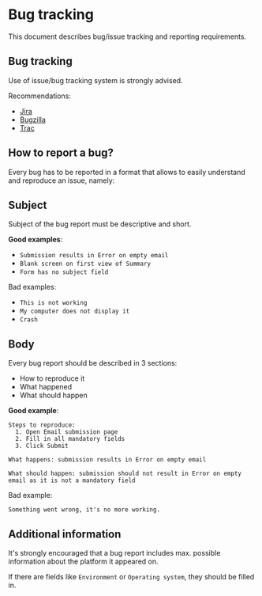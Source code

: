 # Bug tracking

This document describes bug/issue tracking and reporting requirements.

## Bug tracking

Use of issue/bug tracking system is strongly advised.

Recommendations:
- [Jira](https://www.atlassian.com/software/jira)
- [Bugzilla](https://bugzilla.mozilla.org)
- [Trac](http://trac.edgewall.org)

## How to report a bug?

Every bug has to be reported in a format that allows to easily understand and reproduce an issue, namely:

## Subject
Subject of the bug report must be descriptive and short.

__Good examples__:
- `Submission results in Error on empty email`
- `Blank screen on first view of Summary`
- `Form has no subject field`

Bad examples:
- `This is not working`
- `My computer does not display it`
- `Crash`

## Body
Every bug report should be described in 3 sections:
- How to reproduce it
- What happened
- What should happen

__Good example__:
```
Steps to reproduce:
  1. Open Email submission page
  2. Fill in all mandatory fields
  3. Click Submit

What happens: submission results in Error on empty email

What should happen: submission should not result in Error on empty email as it is not a mandatory field
```

Bad example:
```
Something went wrong, it's no more working.
```

## Additional information
It's strongly encouraged that a bug report includes max. possible information about the platform it appeared on.

If there are fields like `Environment` or `Operating system`, they should be filled in.
